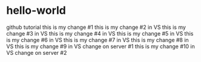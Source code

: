 # hello-world
github tutorial
this is my change #1
this is my change #2 in VS
this is my change #3 in VS
this is my change #4 in VS
this is my change #5 in VS
this is my change #6 in VS
this is my change #7 in VS
this is my change #8 in VS
this is my change #9 in VS
change on server #1
this is my change #10 in VS
change on server #2
